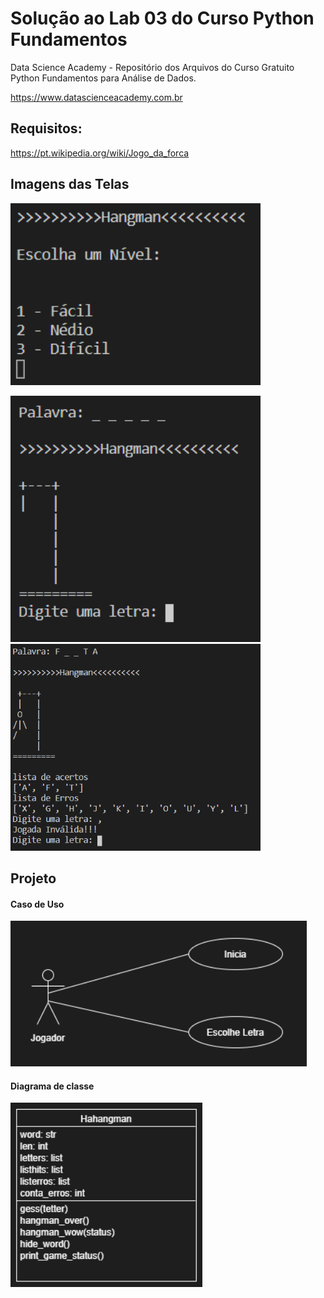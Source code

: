# Solução ao Lab 03 do Curso Python Fundamentos

Data Science Academy - Repositório dos Arquivos do Curso Gratuito Python Fundamentos para Análise de Dados.

https://www.datascienceacademy.com.br

## Requisitos: 
https://pt.wikipedia.org/wiki/Jogo_da_forca

## Imagens das Telas
<p align="left">
  <img src="imagens/tela1.PNG" width="400" >
</p>

<p float="left">
  <img src="imagens/tela2.PNG" width="400" />
  &#32;
  <img src="imagens/tela3.PNG" width="400" /> 
</p>


## Projeto
#### Caso de Uso
<p align="left">
  <img src="imagens/use_casePNG.PNG">
</p>

#### Diagrama de classe

<p align="left">
  <img src="imagens/DiagramaClasse.PNG">
</p>
